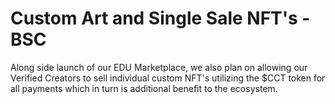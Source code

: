 # Custom Art and Single Sale NFT's - BSC

Along side launch of our EDU Marketplace, we also plan on allowing our Verified Creators to sell individual custom NFT's utilizing the $CCT token for all payments which in turn is additional benefit to the ecosystem.
